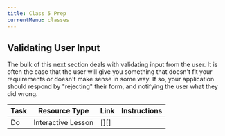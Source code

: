 ```yaml
---
title: Class 5 Prep
currentMenu: classes
---
```


## Validating User Input

The bulk of this next section deals with validating input from the user. It is often the case that the user will give you something that doesn't fit your requirements or doesn't make sense in some way. If so, your application should respond by "rejecting" their form, and notifying the user what they did wrong.

Task | Resource Type | Link | Instructions
|----|---------------|------|-------------|
Do | Interactive Lesson | [][] |

